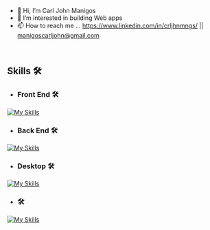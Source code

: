 - 👋 Hi, I’m Carl John Manigos
- 👀 I’m interested in building Web apps
- 📫 How to reach me ... 
https://www.linkedin.com/in/crljhnmngs/ ||
manigoscarljohn@gmail.com

<br />

<h2> Skills 🛠️</h2> 

- <h3> Front End 🛠️</h3> 

[![My Skills](https://skillicons.dev/icons?i=react,ts,redux,html,css,js,sass,tailwind,mui,bootstrap)](https://skillicons.dev)

 - <h3> Back End 🛠️</h3> 

[![My Skills](https://skillicons.dev/icons?i=php,cs,dotnet,cpp,mysql)](https://skillicons.dev)

- <h3> Desktop 🛠️</h3> 

[![My Skills](https://skillicons.dev/icons?i=cs,mysql)](https://skillicons.dev)

- <h3> 🛠️</h3> 

[![My Skills](https://skillicons.dev/icons?i=git,npm,postman,vscode,visualstudio)](https://skillicons.dev)


